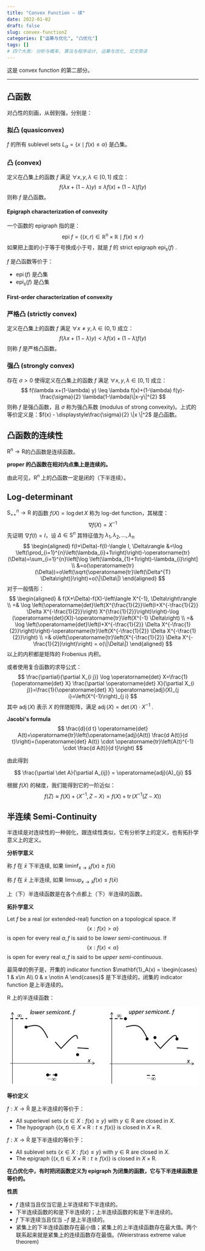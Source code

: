 ```yaml
---
title: "Convex Function — 续"
date: 2022-01-02
draft: false
slug: convex-function2
categories: ["运筹与优化", "凸优化"]
tags: []
# 四个大类: 分析与概率, 算法与程序设计, 运筹与优化, 论文简读
---
```


这是 convex function 的第二部分。

---




## 凸函数

对凸性的刻画，从弱到强，分别是：

### 拟凸 (quasiconvex)

$f$ 的所有 sublevel sets $L_\alpha = \{x \mid f(x) \leq \alpha\}$ 是凸集。

### 凸 (convex)

定义在凸集上的函数 $f$ 满足 $\forall x, y, \lambda \in [0, 1]$ 成立：
$$
f(\lambda x + (1-\lambda )y) \leq \lambda f(x) + (1-\lambda) f(y)
$$
则称 $f$ 是凸函数。

#### Epigraph characterization of convexity

一个函数的 epigraph 指的是：
$$
\text { epi } f=\left\{(x, r) \in \mathbb{R}^{n} \times \mathbb{R} \mid f(x) \leq r\right\}
$$
如果把上面的小于等于号换成小于号，就是 $f$ 的 strict epigraph $\operatorname{epi}_s(f)$ .

$f$ 是凸函数等价于：

+ $\operatorname{epi}(f)$ 是凸集
+ $\operatorname{epi}_s(f)$ 是凸集

#### First-order characterization of convexity

### 严格凸 (strictly convex)

定义在凸集上的函数 $f$ 满足 $\forall x \neq y, \lambda \in (0, 1)$ 成立：
$$
f(\lambda x + (1-\lambda )y) < \lambda f(x) + (1-\lambda) f(y)
$$
则称 $f$ 是严格凸函数。



### 强凸 (strongly convex)

存在 $\sigma > 0$ 使得定义在凸集上的函数 $f$ 满足 $\forall x, y, \lambda \in [0, 1]$ 成立：
$$
f(\lambda x+(1-\lambda) y) \leq \lambda f(x)+(1-\lambda) f(y)-\frac{\sigma}{2} \lambda(1-\lambda)\|x-y\|^{2}
$$
则称 $f$ 是强凸函数，且 $\sigma$ 称为强凸系数 (modulus of strong convexity)。上式的等价定义是：$f(x) - \displaystyle\frac{\sigma}{2} \|x \|^2$ 是凸函数。



## 凸函数的连续性

$\mathrm{R}^n \to \mathrm{R}$的凸函数是连续函数。

**proper 的凸函数在相对内点集上是连续的。**

由此可见，$\mathrm{R}^n$ 上的凸函数一定是闭的（下半连续）。



## Log-determinant

$\mathrm{S}_{++}^n \to \mathrm{R}$ 的函数 $f(X) = \log \det X$ 称为 log-det function，其梯度：
$$
\nabla f(X) = X^{-1}
$$
先证明 $\nabla f(I) = I$，设 $\Delta \in \mathrm{S}^n$ 其特征值为 $\lambda_1, \lambda_2, \dots, \lambda _n$
$$
\begin{aligned}
f(I+\Delta)-f(I)-\langle I, \Delta\rangle &=\log \left(\prod_{i=1}^{n}\left(\lambda_{i}+1\right)\right)-\operatorname{tr}(\Delta)=\sum_{i=1}^{n}\left[\log \left(\lambda_{1}+1\right)-\lambda_{i}\right] \\
&=o(\operatorname{tr}(\Delta))=o\left(\sqrt{\operatorname{tr}\left(\Delta^{T} \Delta\right)}\right)=o(\|\Delta\|)
\end{aligned}
$$
对于一般情形：
$$
\begin{aligned}
& f(X+\Delta)-f(X)-\left\langle X^{-1}, \Delta\right\rangle \\
=& \log \left(\operatorname{det}\left(X^{\frac{1}{2}}\left(I+X^{-\frac{1}{2}} \Delta X^{-\frac{1}{2}}\right) X^{\frac{1}{2}}\right)\right)-\log (\operatorname{det}(X))-\operatorname{tr}\left(X^{-1} \Delta\right) \\
=& \log \left(\operatorname{det}\left(I+X^{-\frac{1}{2}} \Delta X^{-\frac{1}{2}}\right)\right)-\operatorname{tr}\left(X^{-\frac{1}{2}} \Delta X^{-\frac{1}{2}}\right) \\
=& o\left(\operatorname{tr}\left(X^{-\frac{1}{2}} \Delta X^{-\frac{1}{2}}\right)\right) = o(\|\Delta\|)
\end{aligned}
$$
以上的内积都是矩阵的 Frobenius 内积。

或者使用复合函数的求导公式：
$$
\frac{\partial}{\partial X_{i j}} \log \operatorname{det} X=\frac{1}{\operatorname{det} X} \frac{\partial \operatorname{det} X}{\partial X_{i j}}=\frac{1}{\operatorname{det} X} \operatorname{adj}(X)_{j i}=\left(X^{-1}\right)_{j i}
$$
其中 $\operatorname{adj}(X)$ 表示 $X$ 的伴随矩阵，满足 $\operatorname{adj}(X) = \det(X) \cdot X^{-1}$ .

**Jacobi's formula**
$$
\frac{d}{d t} \operatorname{det} A(t)=\operatorname{tr}\left(\operatorname{adj}(A(t)) \frac{d A(t)}{d t}\right)=(\operatorname{det} A(t)) \cdot \operatorname{tr}\left(A(t)^{-1} \cdot \frac{d A(t)}{d t}\right)
$$

由此得到

$$
\frac{\partial \det A}{\partial A_{ij}} = \operatorname{adj}(A)_{ji}
$$

根据 $f(X)$ 的梯度，我们能得到它的一阶近似：
$$
f(Z) \approx f(X) + \langle X^{-1}, Z - X \rangle = f(X)+\operatorname{tr}\left(X^{-1}(Z-X)\right)
$$


## 半连续 Semi-Continuity

半连续是对连续性的一种弱化，跟连续性类似，它有分析学上的定义，也有拓扑学意义上的定义。

**分析学意义**

称 $f$ 在 $\bar{x}$ 下半连续, 如果 $\displaystyle\liminf _{x \rightarrow \bar{x}} f(x)\geq f(\bar{x})$

称 $f$ 在 $\bar{x}$ 上半连续, 如果 $\displaystyle\limsup _{x \rightarrow \bar{x}} f(x) \leq  f(\bar{x})$

上（下）半连续函数是在各个点都上（下）半连续的函数。

**拓扑学意义**

Let $f$ be a real (or extended-real) function on a topological space. If
$$
\{x: f(x)>\alpha\}
$$
is open for every real $\alpha, f$ is said to be *lower semi-continuous*. If
$$
\{x: f(x)<\alpha\}
$$
is open for every real $\alpha, f$ is said to be *upper semi-continuous*.

最简单的例子是，开集的 indicator function $\mathbf{1}_A(x) = \begin{cases} 1 & x\in A\\ 0 & x \notin A \end{cases}$ 是下半连续的，闭集的 indicator function 是上半连续的。

$\mathrm{R}$ 上的半连续函数：

<img src="../figures/Convex-function-2/Lower-left-and-upper-right-semi-continuous-functions.png" alt="Lower (left) and upper (right) semi-continuous functions" style="zoom:67%;" />



**等价定义**

$f: X \to \mathrm{\bar{R}}$ 是上半连续的等价于：

+ All superlevel sets $\{x \in X: f(x) \geq y\}$ with $y \in \mathrm{R}$ are closed in $X$.
+ The hypograph $\{(x, t) \in X \times \mathrm{R}: t \leq f(x)\}$ is closed in $X \times \mathrm{R}$.

$f: X \to \mathrm{\bar{R}}$ 是下半连续的等价于：

+ All sublevel sets $\{x \in X: f(x) \leq y\}$ with $y \in \mathrm{R}$ are closed in $X$.
+ The epigraph $\{(x, t) \in X \times \mathrm{R}: t \geq f(x)\}$ is closed in $X \times \mathrm{R}$.

**在凸优化中，有时把闭函数定义为 epigraph 为闭集的函数，它与下半连续函数是等价的。**

**性质**

+ $f$ 连续当且仅当它是上半连续和下半连续的。
+ 下半连续函数的和是下半连续的；上半连续函数的和是下半连续的。
+ $f$ 下半连续当且仅当 $-f$ 是上半连续的。
+ 紧集上的下半连续函数存在最小值；紧集上的上半连续函数存在最大值。两个联系起来就是紧集上的连续函数存在最值。(Weierstrass extreme value theorem)

